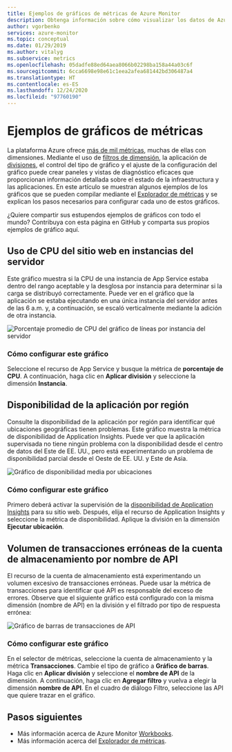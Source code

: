 ```yaml
---
title: Ejemplos de gráficos de métricas de Azure Monitor
description: Obtenga información sobre cómo visualizar los datos de Azure Monitor.
author: vgorbenko
services: azure-monitor
ms.topic: conceptual
ms.date: 01/29/2019
ms.author: vitalyg
ms.subservice: metrics
ms.openlocfilehash: 05dadfe88ed64aea8066b02298ba158a44a03c6f
ms.sourcegitcommit: 6cca6698e98e61c1eea2afea681442bd306487a4
ms.translationtype: HT
ms.contentlocale: es-ES
ms.lasthandoff: 12/24/2020
ms.locfileid: "97760190"
---
```

# <a name="metric-chart-examples"></a>Ejemplos de gráficos de métricas 

La plataforma Azure ofrece [más de mil métricas](./metrics-supported.md), muchas de ellas con dimensiones. Mediante el uso de [filtros de dimensión](./metrics-charts.md), la aplicación de [divisiones](./metrics-charts.md), el control del tipo de gráfico y el ajuste de la configuración del gráfico puede crear paneles y vistas de diagnóstico eficaces que proporcionan información detallada sobre el estado de la infraestructura y las aplicaciones. En este artículo se muestran algunos ejemplos de los gráficos que se pueden compilar mediante el [Explorador de métricas](./metrics-charts.md) y se explican los pasos necesarios para configurar cada uno de estos gráficos.

¿Quiere compartir sus estupendos ejemplos de gráficos con todo el mundo? Contribuya con esta página en GitHub y comparta sus propios ejemplos de gráfico aquí.

## <a name="website-cpu-utilization-by-server-instances"></a>Uso de CPU del sitio web en instancias del servidor

Este gráfico muestra si la CPU de una instancia de App Service estaba dentro del rango aceptable y la desglosa por instancia para determinar si la carga se distribuyó correctamente. Puede ver en el gráfico que la aplicación se estaba ejecutando en una única instancia del servidor antes de las 6 a.m. y, a continuación, se escaló verticalmente mediante la adición de otra instancia.

![Porcentaje promedio de CPU del gráfico de líneas por instancia del servidor](./media/metrics-charts/cpu-by-instance.png)

### <a name="how-to-configure-this-chart"></a>Cómo configurar este gráfico

Seleccione el recurso de App Service y busque la métrica de **porcentaje de CPU**. A continuación, haga clic en **Aplicar división** y seleccione la dimensión **Instancia**.

## <a name="application-availability-by-region"></a>Disponibilidad de la aplicación por región

Consulte la disponibilidad de la aplicación por región para identificar qué ubicaciones geográficas tienen problemas. Este gráfico muestra la métrica de disponibilidad de Application Insights. Puede ver que la aplicación supervisada no tiene ningún problema con la disponibilidad desde el centro de datos del Este de EE. UU., pero está experimentando un problema de disponibilidad parcial desde el Oeste de EE. UU. y Este de Asia.

![Gráfico de disponibilidad media por ubicaciones](./media/metrics-charts/availability-by-location.png)

### <a name="how-to-configure-this-chart"></a>Cómo configurar este gráfico

Primero deberá activar la supervisión de la [disponibilidad de Application Insights](../app/monitor-web-app-availability.md) para su sitio web. Después, elija el recurso de Application Insights y seleccione la métrica de disponibilidad. Aplique la división en la dimensión **Ejecutar ubicación**.

## <a name="volume-of-failed-storage-account-transactions-by-api-name"></a>Volumen de transacciones erróneas de la cuenta de almacenamiento por nombre de API

El recurso de la cuenta de almacenamiento está experimentando un volumen excesivo de transacciones erróneas. Puede usar la métrica de transacciones para identificar qué API es responsable del exceso de errores. Observe que el siguiente gráfico está configurado con la misma dimensión (nombre de API) en la división y el filtrado por tipo de respuesta errónea:

![Gráfico de barras de transacciones de API](./media/metrics-charts/split-and-filter-example.png)

### <a name="how-to-configure-this-chart"></a>Cómo configurar este gráfico

En el selector de métricas, seleccione la cuenta de almacenamiento y la métrica **Transacciones**. Cambie el tipo de gráfico a **Gráfico de barras**. Haga clic en **Aplicar división** y seleccione el **nombre de API** de la dimensión. A continuación, haga clic en **Agregar filtro** y vuelva a elegir la dimensión **nombre de API**. En el cuadro de diálogo Filtro, seleccione las API que quiere trazar en el gráfico.

## <a name="next-steps"></a>Pasos siguientes

* Más información acerca de Azure Monitor [Workbooks](./workbooks-overview.md).
* Más información acerca del [Explorador de métricas](metrics-charts.md).

